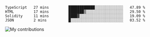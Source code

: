 <!--START_SECTION:waka-->

```text
TypeScript   27 mins         ████████████░░░░░░░░░░░░░   47.89 %
HTML         17 mins         ███████▒░░░░░░░░░░░░░░░░░   29.50 %
Solidity     11 mins         ████▓░░░░░░░░░░░░░░░░░░░░   19.09 %
JSON         2 mins          █░░░░░░░░░░░░░░░░░░░░░░░░   03.52 %
```

<!--END_SECTION:waka-->
<img src="https://github-readme-streak-stats.herokuapp.com/?user=pahas&theme=white" alt="My contributions" />
